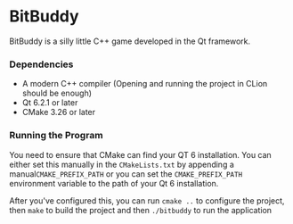 # BitBuddy

BitBuddy is a silly little C++ game developed in the Qt framework.

### Dependencies

* A modern C++ compiler (Opening and running the project in CLion should be enough)
* Qt 6.2.1 or later
* CMake 3.26 or later

### Running the Program

You need to ensure that CMake can find your QT 6 installation. You can either set this manually in the `CMakeLists.txt`
by appending a manual`CMAKE_PREFIX_PATH` or you can set the `CMAKE_PREFIX_PATH` environment variable to the path of your
Qt 6 installation.

After you've configured this, you can run `cmake ..` to configure the project, then `make` to build the project and
then `./bitbuddy` to run the application


